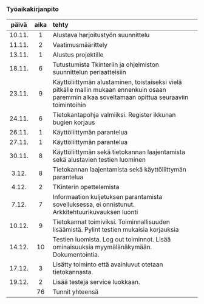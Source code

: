 ### Työaikakirjanpito

| päivä | aika | tehty |
| :----:|:----:| :-----|
|10.11. | 1    | Alustava harjoitustyön suunnittelu
|11.11. | 2    | Vaatimusmäärittely
|13.11. | 1    | Alustus projektille
|18.11. | 6    | Tutustumista Tkinteriin ja ohjelmiston suunnittelun periaatteisiin
|23.11. | 9    | Käyttöliittymän alustaminen, toistaiseksi vielä pitkälle mallin mukaan ennenkuin osaan paremmin alkaa soveltamaan opittua seuraaviin toimintoihin
|24.11. | 6    | Tietokantapohja valmiiksi. Register ikkunan bugien korjaus
|26.11. | 1    | Käyttöliittymän parantelua
|27.11. | 1    | Käyttöliittymän parantelua
|30.11. | 8    | Käyttöliittymän sekä tietokannan laajentamista sekä alustavien testien luominen
|3.12.  | 8    | Tietokannan laajentamista sekä käyttöliittymän parantelua
|4.12.  | 2    | TKinterin opettelemista
|7.12.  | 7    | Informaation kuljetuksen parantamista sovelluksessa, ei onnistunut. Arkkitehtuurikuvauksen luonti
|10.12. | 9    | Tietokannat toimiviksi. Toiminnallisuuden lisäämistä. Pylint testien mukaisia korjauksia
|14.12. | 10   | Testien luomista. Log out toiminnot. Lisää ominaisuuksia myymälänäkymään. Dokumentointia.
|17.12. | 3    | Lisätty toiminto että avainluvut otetaan tietokannasta.
|19.12. | 2    | Lisää testejä service luokkaan.
|       | 76   | Tunnit yhteensä


